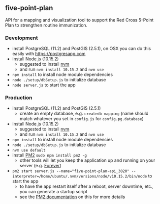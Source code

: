 ## five-point-plan

API for a mapping and visualization tool to support the Red Cross 5-Point Plan to strengthen routine immunization.

### Development

- install PostgreSQL (11.2) and PostGIS (2.5.1), on OSX you can do this easily with https://postgresapp.com
- install Node.js (10.15.2)
  - suggested to install [nvm](https://github.com/creationix/nvm)
  - and run `nvm install 10.15.2` and `nvm use`
- `npm install` to install node module dependencies
- `node ./setup/dbSetup.js` to initialize database
- `node server.js` to start the app

### Production

- install PostgreSQL (11.2) and PostGIS (2.5.1)
  - create an empty database, e.g. `createdb mapping` (name should match whatever you set in `config.js` for `config.pg.database`)
- install Node.js (10.15.2)
  - suggested to install [nvm](https://github.com/creationix/nvm)
  - and run `nvm install 10.15.2` and `nvm use`
- `npm install` to install node module dependencies
- `node ./setup/dbSetup.js` to initialize database
- `nvm use default`
- install [PM2](https://github.com/Unitech/pm2) `sudo npm install pm2 -g`
  - other tools will let you keep the application up and running on your server (e.g. [Forever](https://github.com/foreverjs/forever))
- `pm2 start server.js --name="five-point-plan-api_3020" --interpreter=/home/ubuntu/.nvm/versions/node/v10.15.2/bin/node` to start the app
  - to have the app restart itself after a reboot, server downtime, etc., you can generate a startup script
  - see the [PM2 documentation](https://github.com/Unitech/pm2#startup-script-generation) on this for more details